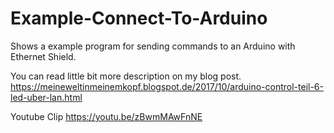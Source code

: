 # Example-Connect-To-Arduino
Shows a example program for sending commands to an Arduino with Ethernet Shield.

You can read little bit more description on my blog post.
https://meineweltinmeinemkopf.blogspot.de/2017/10/arduino-control-teil-6-led-uber-lan.html

Youtube Clip
https://youtu.be/zBwmMAwFnNE
